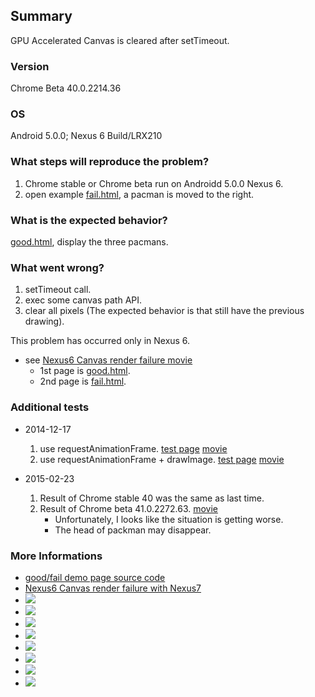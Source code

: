 ## Summary

GPU Accelerated Canvas is cleared after setTimeout.

### Version

Chrome Beta 40.0.2214.36

### OS
Android 5.0.0; Nexus 6 Build/LRX210

### What steps will reproduce the problem?

1. Chrome stable or Chrome beta run on Androidd 5.0.0 Nexus 6.
2. open example [fail.html](./fail.html), a pacman is moved to the right.

### What is the expected behavior?

[good.html](./good.html), display the three pacmans.

### What went wrong?

1. setTimeout call.
2. exec some canvas path API.
3. clear all pixels (The expected behavior is that still have the previous drawing).

This problem has occurred only in Nexus 6.

- see [Nexus6 Canvas render failure movie](https://www.youtube.com/watch?v=pAMTDuwOuP0)
    - 1st page is [good.html](./good.html).
    - 2nd page is [fail.html](./fail.html).

### Additional tests

- 2014-12-17
    1. use requestAnimationFrame. [test page](./fail.raf.html) [movie](http://youtu.be/Yhbw8J31wyg)
    2. use requestAnimationFrame + drawImage. [test page](fail.raf.image.html) [movie](http://youtu.be/d162FZfETR4)

- 2015-02-23
    1. Result of Chrome stable 40 was the same as last time.
    2. Result of Chrome beta 41.0.2272.63. [movie](http://youtu.be/Pb2R8Zokp2U)
        - Unfortunately, I looks like the situation is getting worse.
        - The head of packman may disappear.

### More Informations

- [good/fail demo page source code](https://gist.github.com/uupaa/bfd9b3d64e9719e7a9dc)
- [Nexus6 Canvas render failure with Nexus7](http://youtu.be/eVK5WUI8Gnk)
- ![](./assets/gpu0.png)
- ![](./assets/gpu1.png)
- ![](./assets/gpu2.png)
- ![](./assets/gpu3.png)
- ![](./assets/gpu4.png)
- ![](./assets/gpu5.png)
- ![](./assets/gpu6.png)
- ![](./assets/gpu7.png)

